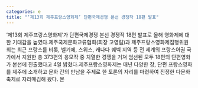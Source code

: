 ```yaml
---
categories: e
title: "‘제13회 제주프랑스영화제’ 단편국제경쟁 본선 경쟁작 18편 발표"
---
```

‘제13회 제주프랑스영화제’가 단편국제경쟁 본선 경쟁작 18편 발표로 올해 영화제에 대한 기대감을 높였다.제주국제문화교류협회(회장 고영림)과 제주프랑스영화제집행위원회는 최근 프랑스를 비롯, 벨기에, 스위스, 캐나다 퀘벡 지역 등 전 세계의 프랑스어권 국가에서 지원한 총 373편의 응모작 중 치열한 경쟁을 거쳐 엄선된 모두 18편의 단편영화가 본선에 진출했다고 4일 밝혔다.제주프랑스영화제는 매년 다양한 장, 단편 프랑스영화를 제주에 소개하고 문화 간의 만남을 주제로 한 토론의 자리를 마련하여 진정한 다문화 축제로 자리매김해 왔다. 본